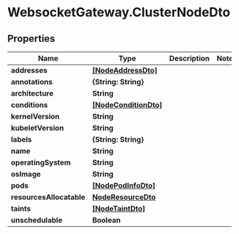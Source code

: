 # WebsocketGateway.ClusterNodeDto

## Properties

Name | Type | Description | Notes
------------ | ------------- | ------------- | -------------
**addresses** | [**[NodeAddressDto]**](NodeAddressDto.md) |  | 
**annotations** | **{String: String}** |  | 
**architecture** | **String** |  | 
**conditions** | [**[NodeConditionDto]**](NodeConditionDto.md) |  | 
**kernelVersion** | **String** |  | 
**kubeletVersion** | **String** |  | 
**labels** | **{String: String}** |  | 
**name** | **String** |  | 
**operatingSystem** | **String** |  | 
**osImage** | **String** |  | 
**pods** | [**[NodePodInfoDto]**](NodePodInfoDto.md) |  | 
**resourcesAllocatable** | [**NodeResourceDto**](NodeResourceDto.md) |  | 
**taints** | [**[NodeTaintDto]**](NodeTaintDto.md) |  | 
**unschedulable** | **Boolean** |  | 


